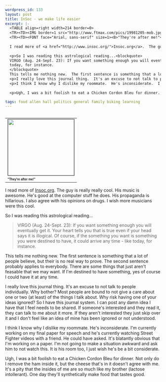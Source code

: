 ```yaml
--- 
wordpress_id: 133
layout: post
title: InSoc - we make life easier
excerpt: |-
  <TABLE align=right width=214 border=0>
  <TR><TD><IMG border=1 src="http://www.ftmax.com/pics/19981205-mob.jpg" width=214 height=181></TD></TR>
  <TR><TD><FONT face="Arial, sans-serif" size=1><B>"They're after me!"</B></FONT></TD></TR></TABLE>
  
  I read more of <a href="http://www.insoc.org/">Insoc.org</a>.  The guy is really really cool.  His music is awesome.  He's good at the computer stuff he does.  His propaganda is hillarious.  I also agree with his opinions on drugs.  I wish more musicians were this cool.
  
  <p>So I was reading this astrological reading...<blockquote>
  VIRGO (Aug. 24-Sept. 23): If you want something enough you will eventually get it. Your heart tells you that is true even if your head says it is illogical. Of course, if the something you want is something you were destined to have, it could arrive any time - like 
  today, for instance.
  </blockquote>
  This tells me nothing new.  The first sentence is something that a lot of people believe, but their is no real way to prove.  The second sentence probably applies to everybody.  There are some things that just aren't feasable that we may want.  If I'm destined to have something, yes of course I could have it at any time.
  <p>I really love this journal thing.  It's an excuse to not talk to people individually.  Why bother?  Most people are bound to not give a care about one or two (at least) of the things I talk about.  Why risk having one of your ideas ignored?  So I have this journal system.  I can post any damn idea I have that I feel needs to be shared.  If someone's interested and they read it, they can talk to me about it more.  If they aren't interested they just skip over it and I don't feel like an idea of mine has been ignored or not understood.  
  <p>I think I know why I dislike my roommate.  He's inconsiderate.  I'm currently working on my final paper for speech and he's currently watching Street Fighter videos with a friend.  He could have asked.  It's blatantly obvious that I'm working on a paper.  I'm not going to make a situation awkward and ask him to not watch this.  It is his room too, I just wish he's be a bit considerate.
  
  <p>Ugh, I was a bit foolish to eat a Chicken Cordon Bleu for dinner.  Not only do I remove the ham inside it, but the cheese that's in it doesn't agree with me.  It's a pity that the insides of me are so much like my brother (lactose intollerant).  One day they'll synthetically make food that tastes good.

tags: food allen hall politics general family biking learning
---
```


<TABLE align=right width=214 border=0>
<TR><TD><IMG border=1 src="http://www.ftmax.com/pics/19981205-mob.jpg" width=214 height=181></TD></TR>
<TR><TD><FONT face="Arial, sans-serif" size=1><B>"They're after me!"</B></FONT></TD></TR></TABLE>

I read more of <a href="http://www.insoc.org/">Insoc.org</a>.  The guy is really really cool.  His music is awesome.  He's good at the computer stuff he does.  His propaganda is hillarious.  I also agree with his opinions on drugs.  I wish more musicians were this cool.

<p>So I was reading this astrological reading...<blockquote>
VIRGO (Aug. 24-Sept. 23): If you want something enough you will eventually get it. Your heart tells you that is true even if your head says it is illogical. Of course, if the something you want is something you were destined to have, it could arrive any time - like 
today, for instance.
</blockquote>
This tells me nothing new.  The first sentence is something that a lot of people believe, but their is no real way to prove.  The second sentence probably applies to everybody.  There are some things that just aren't feasable that we may want.  If I'm destined to have something, yes of course I could have it at any time.
<p>I really love this journal thing.  It's an excuse to not talk to people individually.  Why bother?  Most people are bound to not give a care about one or two (at least) of the things I talk about.  Why risk having one of your ideas ignored?  So I have this journal system.  I can post any damn idea I have that I feel needs to be shared.  If someone's interested and they read it, they can talk to me about it more.  If they aren't interested they just skip over it and I don't feel like an idea of mine has been ignored or not understood.  
<p>I think I know why I dislike my roommate.  He's inconsiderate.  I'm currently working on my final paper for speech and he's currently watching Street Fighter videos with a friend.  He could have asked.  It's blatantly obvious that I'm working on a paper.  I'm not going to make a situation awkward and ask him to not watch this.  It is his room too, I just wish he's be a bit considerate.

<p>Ugh, I was a bit foolish to eat a Chicken Cordon Bleu for dinner.  Not only do I remove the ham inside it, but the cheese that's in it doesn't agree with me.  It's a pity that the insides of me are so much like my brother (lactose intollerant).  One day they'll synthetically make food that tastes good.
